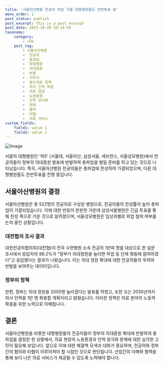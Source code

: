 ```yaml
---
title: '서울아산병원 전공의 파업 가결 대형병원들도 찬반투표 중'
menu_order: 1
post_status: publish
post_excerpt: This is a post excerpt
post_date: 2023-10-20 20:14:59
taxonomy:
    category:
        - 사회
    post_tag:
        - 서울아산병원
        -  전공의
        -  총파업
        -  대형병원
        -  의대증원
        -  반발
        -  사직서
        -  필수의료 정책
        -  의사 인력 확충
        -  의료 현장
        -  노동환경
        -  인력 양극화
        -  대화
        -  협의
        -  타협
        -  의료 서비스
custom_fields:
    field1: value 1
    field2: value 2
---
```


![Image](https://imgnews.pstatic.net/image/003/2024/02/07/NISI20240207_0001476326_web_20240207103155_20240207151908684.jpg?type=w647)


서울의 대형병원인 '빅5' (서울대, 서울아산, 삼성서울, 세브란스, 서울성모병원)에서 전공의들이 정부의 의대증원 발표에 반발하여 총파업을 벌일 준비를 하고 있는 것으로 나타났습니다. 특히, 서울아산병원 전공의들은 총파업에 찬성하여 가결되었으며, 다른 대형병원들도 찬반투표를 진행 중입니다.

## 서울아산병원의 결정
서울아산병원은 총 522명의 전공의로 구성된 병원으로, 전공의들의 찬성률이 높아 총파업이 가결되었습니다. 이에 대한 반응이 분분한 가운데 삼성서울병원은 긴급 투표를 통해 찬성 쪽으로 기운 것으로 알려졌으며, 서울성모병원은 임상과별로 파업 참여 여부를 논의 중인 상황입니다.

### 대전협의 조사 결과
대한전공의협의회(대전협)이 전국 수련병원 소속 전공의 1만여 명을 대상으로 한 설문 조사에서 응답자의 88.2%가 "정부가 의대정원을 늘리면 파업 등 단체 행동에 참여하겠다"고 응답했다는 결과가 나왔습니다. 이는 의대 정원 확대에 대한 전공의들의 우려와 반발을 보여주는 데이터입니다.

### 정부의 정책
한편, 정부는 의대 정원을 2000명 늘리겠다는 발표를 하였고, 또한 오는 2035년까지 의사 인력을 1만 명 확충할 계획이라고 밝혔습니다. 이러한 정책은 의료 분야의 노동력 확충을 위한 노력으로 이해됩니다.

## 결론
서울아산병원을 비롯한 대형병원들의 전공의들이 정부의 의대증원 확대에 반발하여 총파업을 결정한 현 상황에서, 의료 현장의 노동환경과 인력 양극화 문제에 대한 심각한 고민이 필요해 보입니다. 앞으로 이에 대한 해결책 모색과 대화가 중요하며, 전공의와 정부 간의 협의와 타협이 이루어져야 할 시점인 것으로 판단됩니다. 산업간의 이해와 협력을 통해 보다 나은 의료 서비스가 제공될 수 있도록 노력해야 합니다.
